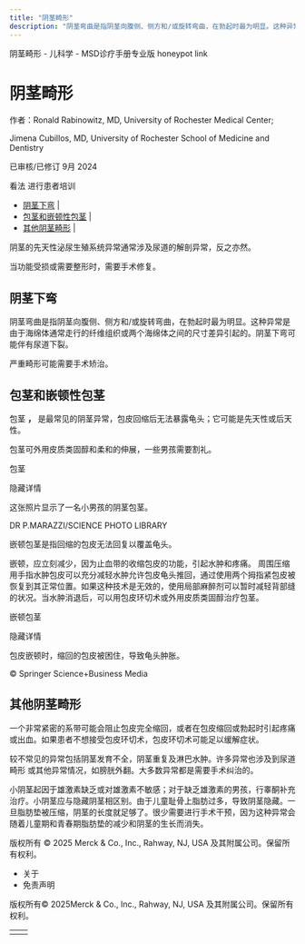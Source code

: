 ```yaml
---
title: "阴茎畸形"
description: "阴茎弯曲是指阴茎向腹侧、侧方和/或旋转弯曲，在勃起时最为明显。这种异常是由于海绵体通常走行的纤维组织或两个海绵体之间的尺寸差异引起的。阴茎下弯可能伴有尿道下裂。"
---
```


﻿阴茎畸形 \- 儿科学 \- MSD诊疗手册专业版 honeypot link

# 阴茎畸形

作者：Ronald Rabinowitz, MD, University of Rochester Medical Center;

Jimena Cubillos, MD, University of Rochester School of Medicine and Dentistry

已审核/已修订 9月 2024

看法 进行患者培训

- [阴茎下弯](#阴茎下弯_v93769130_zh) \|
- [包茎和嵌顿性包茎](#包茎和嵌顿性包茎_v93769137_zh) \|
- [其他阴茎畸形](#其他阴茎畸形_v93769149_zh) \|

阴茎的先天性泌尿生殖系统异常通常涉及尿道的解剖异常，反之亦然。

当功能受损或需要整形时，需要手术修复。

## 阴茎下弯

阴茎弯曲是指阴茎向腹侧、侧方和/或旋转弯曲，在勃起时最为明显。这种异常是由于海绵体通常走行的纤维组织或两个海绵体之间的尺寸差异引起的。阴茎下弯可能伴有尿道下裂。

严重畸形可能需要手术矫治。

## 包茎和嵌顿性包茎

包茎 **，** 是最常见的阴茎异常，包皮回缩后无法暴露龟头；它可能是先天性或后天性。

包茎可外用皮质类固醇和柔和的伸展，一些男孩需要割礼。

包茎



隐藏详情

这张照片显示了一名小男孩的阴茎包茎。

DR P.MARAZZI/SCIENCE PHOTO LIBRARY

嵌顿包茎是指回缩的包皮无法回复以覆盖龟头。

嵌顿，应立刻减少，因为止血带的收缩包皮的功能，引起水肿和疼痛。 周围压缩用手指水肿包皮可以充分减轻水肿允许包皮龟头推回，通过使用两个拇指紧包皮被恢复到其正常位置。如果这种技术是无效的，使用局部麻醉剂可以暂时减轻背部缝的状况。当水肿消退后，可以用包皮环切术或外用皮质类固醇治疗包茎。

嵌顿包茎



隐藏详情

包皮嵌顿时，缩回的包皮被困住，导致龟头肿胀。

© Springer Science+Business Media

## 其他阴茎畸形

一个非常紧密的系带可能会阻止包皮完全缩回，或者在包皮缩回或勃起时引起疼痛或出血。如果患者不想接受包皮环切术，包皮环切术可能足以缓解症状。

较不常见的异常包括阴茎发育不全，阴茎重复及淋巴水肿。许多异常也涉及到尿道畸形 或其他异常情况，如膀胱外翻。大多数异常都是需要手术纠治的。

小阴茎起因于雄激素缺乏或对雄激素不敏感；对于缺乏雄激素的男孩，行睾酮补充治疗。小阴茎应与隐藏阴茎相区别。由于儿童耻骨上脂肪过多，导致阴茎隐藏。一旦脂肪垫被压缩，阴茎的长度就足够了。很少需要进行手术干预，因为这种异常会随着儿童期和青春期脂肪垫的减少和阴茎的生长而消失。



版权所有 © 2025
Merck & Co., Inc., Rahway, NJ, USA 及其附属公司。保留所有权利。

- 关于
- 免责声明

版权所有© 2025Merck & Co., Inc., Rahway, NJ, USA 及其附属公司。保留所有权利。

|     |     |
| --- | --- |
|  |  |